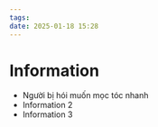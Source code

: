 ```yaml
---
tags: 
date: 2025-01-18 15:28
---
```


# Information

- Người bị hói muốn mọc tóc nhanh
- Information 2
- Information 3
